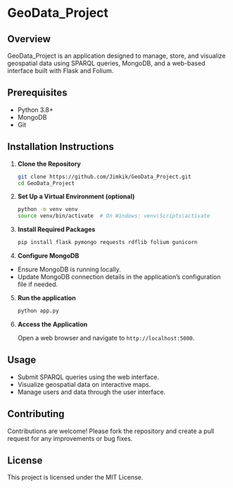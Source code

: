 
# GeoData_Project

## Overview
GeoData_Project is an application designed to manage, store, and visualize geospatial data using SPARQL queries, MongoDB, and a web-based interface built with Flask and Folium.

## Prerequisites
- Python 3.8+
- MongoDB
- Git

## Installation Instructions

1. **Clone the Repository**
   ```bash
   git clone https://github.com/Jimkik/GeoData_Project.git
   cd GeoData_Project
2. **Set Up a Virtual Environment (optional)**
   ```bash
   python -m venv venv
   source venv/bin/activate  # On Windows: venv\Scripts\activate
3. **Install Required Packages**
   ```bash
   pip install flask pymongo requests rdflib folium gunicorn
4. **Configure MongoDB**

-	 Ensure MongoDB is running locally.
-	Update MongoDB connection details in the application’s configuration file if needed.
5. **Run the application**
   ```bash
   python app.py
6. **Access the Application**

	Open a web browser and navigate to `http://localhost:5000`.

## Usage

-   Submit SPARQL queries using the web interface.
-   Visualize geospatial data on interactive maps.
-   Manage users and data through the user interface.

## Contributing

Contributions are welcome! Please fork the repository and create a pull request for any improvements or bug fixes.

## License

This project is licensed under the MIT License.
